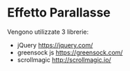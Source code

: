 # Effetto Parallasse

Vengono utilizzate 3 librerie:
- jQuery https://jquery.com/
- greensock js https://greensock.com/
- scrollmagic http://scrollmagic.io/
